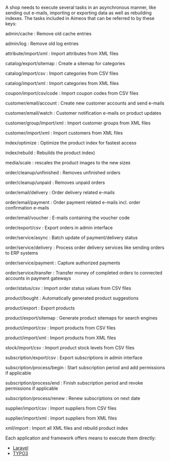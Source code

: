 A shop needs to execute several tasks in an asynchronous manner, like sending out e-mails, importing or exporting data as well as rebuilding indexes. The tasks included in Aimeos that can be referred to by these keys:

admin/cache
: Remove old cache entries

admin/log
: Remove old log entries

attribute/import/xml
: Import attributes from XML files

catalog/export/sitemap
: Create a sitemap for categories

catalog/import/csv
: Import categories from CSV files

catalog/import/xml
: Import categories from XML files

coupon/import/csv/code
: Import coupon codes from CSV files

customer/email/account
: Create new customer accounts and send e-mails

customer/email/watch
: Customer notification e-mails on product updates

customer/group/import/xml
: Import customer groups from XML files

customer/import/xml
: Import customers from XML files

index/optimize
: Optimize the product index for fastest access

index/rebuild
: Rebuilds the product index)

media/scale
: rescales the product images to the new sizes

order/cleanup/unfinished
: Removes unfinished orders

order/cleanup/unpaid
: Removes unpaid orders

order/email/delivery
: Order delivery related e-mails

order/email/payment
: Order payment related e-mails incl. order confirmation e-mails

order/email/voucher
: E-mails containing the voucher code

order/export/csv
: Export orders in admin interface

order/service/async
: Batch update of payment/delivery status

order/service/delivery
: Process order delivery services like sending orders to ERP systems

order/service/payment
: Capture authorized payments

order/service/transfer
: Transfer money of completed orders to connected accounts in payment gateways

order/status/csv
: Import order status values from CSV files

product/bought
: Automatically generated product suggestions

product/export
: Export products

product/export/sitemap
: Generate product sitemaps for search engines

product/import/csv
: Import products from CSV files

product/import/xml
: Import products from XML files

stock/import/csv
: Import product stock levels from CSV files

subscription/export/csv
: Export subscriptions in admin interface

subscription/process/begin
: Start subscription period and add permissions if applicable

subscription/process/end
: Finish subscription period and revoke permissions if applicable

subscription/process/renew
: Renew subscriptions on next date

supplier/import/csv
: Import suppliers from CSV files

supplier/import/xml
: Import suppliers from XML files

xml/import
: Import all XML files and rebuild product index

Each application and framework offers means to execute them directly:

* [Laravel](../laravel/setup.md#cronjobs)
* [TYPO3](../typo3/setup.md#scheduler)
